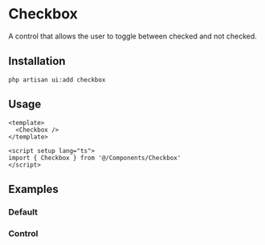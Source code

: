 # Checkbox

A control that allows the user to toggle between checked and not checked.

<ComponentPreview name="Checkbox" />

## Installation

```shell
php artisan ui:add checkbox
```

## Usage

```vue
<template>
  <Checkbox />
</template>

<script setup lang="ts">
import { Checkbox } from '@/Components/Checkbox'
</script>
```

## Examples

### Default

<ComponentPreview name="Checkbox" />

### Control

<ComponentPreview name="CheckboxControl" />
